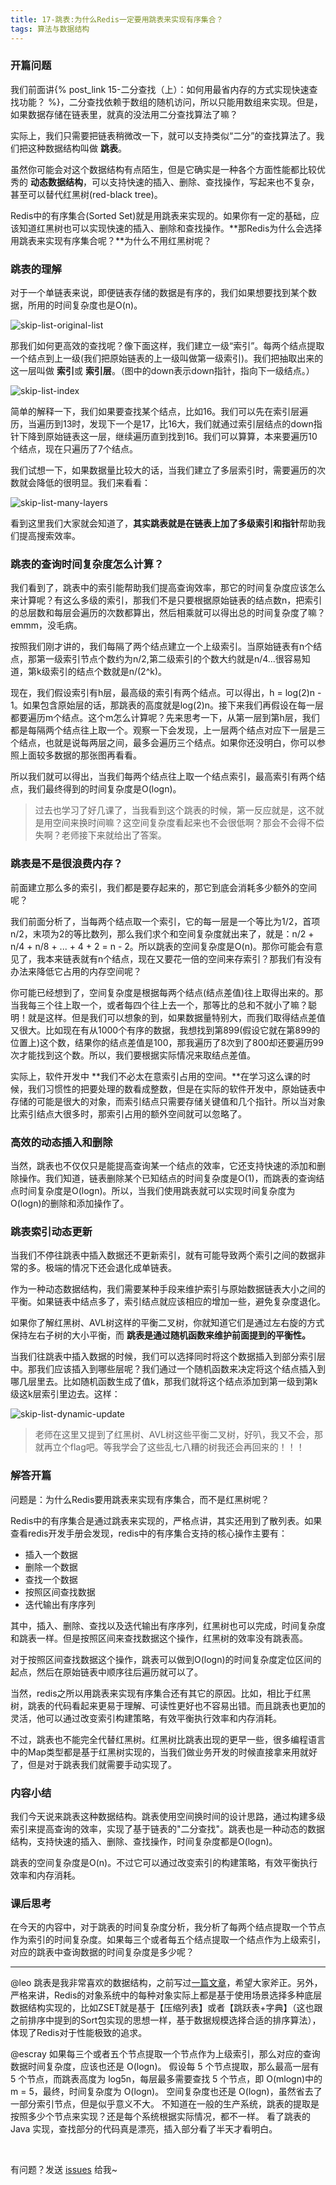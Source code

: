```yaml
---
title: 17-跳表:为什么Redis一定要用跳表来实现有序集合？
tags: 算法与数据结构
---
```


### 开篇问题

我们前面讲{% post_link 15-二分查找（上）：如何用最省内存的方式实现快速查找功能？ %}，二分查找依赖于数组的随机访问，所以只能用数组来实现。但是，如果数据存储在链表里，就真的没法用二分查找算法了嘛？

实际上，我们只需要把链表稍微改一下，就可以支持类似“二分”的查找算法了。我们把这种数据结构叫做 **跳表**。

虽然你可能会对这个数据结构有点陌生，但是它确实是一种各个方面性能都比较优秀的 **动态数据结构**，可以支持快速的插入、删除、查找操作，写起来也不复杂，甚至可以替代红黑树(red-black tree)。

Redis中的有序集合(Sorted Set)就是用跳表来实现的。如果你有一定的基础，应该知道红黑树也可以实现快速的插入、删除和查找操作。**那Redis为什么会选择用跳表来实现有序集合呢？**为什么不用红黑树呢？

### 跳表的理解

对于一个单链表来说，即便链表存储的数据是有序的，我们如果想要找到某个数据，所用的时间复杂度也是O(n)。

![skip-list-original-list](/images/algorithm/skip-list-original-list.png)

那我们如何更高效的查找呢？像下面这样，我们建立一级“索引”。每两个结点提取一个结点到上一级(我们把原始链表的上一级叫做第一级索引)。我们把抽取出来的这一层叫做 **索引**或 **索引层**。（图中的down表示down指针，指向下一级结点。）

![skip-list-index](/images/algorithm/skip-list-index.png)

简单的解释一下，我们如果要查找某个结点，比如16。我们可以先在索引层遍历，当遍历到13时，发现下一个是17，比16大，我们就通过索引层结点的down指针下降到原始链表这一层，继续遍历直到找到16。我们可以算算，本来要遍历10个结点，现在只遍历了7个结点。

我们试想一下，如果数据量比较大的话，当我们建立了多层索引时，需要遍历的次数就会降低的很明显。我们来看看：

![skip-list-many-layers](/images/algorithm/skip-list-many-layers.png)

看到这里我们大家就会知道了，**其实跳表就是在链表上加了多级索引和指针**帮助我们提高搜索效率。

### 跳表的查询时间复杂度怎么计算？

我们看到了，跳表中的索引能帮助我们提高查询效率，那它的时间复杂度应该怎么来计算呢？有这么多级的索引，那我们不是只要根据原始链表的结点数n，把索引的总层数和每层会遍历的次数都算出，然后相乘就可以得出总的时间复杂度了嘛？emmm，没毛病。

按照我们刚才讲的，我们每隔了两个结点建立一个上级索引。当原始链表有n个结点，那第一级索引节点个数约为n/2,第二级索引的个数大约就是n/4...很容易知道，第k级索引的结点个数就是n/(2^k)。

现在，我们假设索引有h层，最高级的索引有两个结点。可以得出，h = log(2)n - 1。如果包含原始层的话，那跳表的高度就是log(2)n。接下来我们再假设在每一层都要遍历m个结点。这个m怎么计算呢？先来思考一下，从第一层到第h层，我们都是每隔两个结点往上取一个。观察一下会发现，上一层两个结点对应下一层是三个结点，也就是说每两层之间，最多会遍历三个结点。如果你还没明白，你可以参照上面较多数据的那张图再看看。

所以我们就可以得出，当我们每两个结点往上取一个结点索引，最高索引有两个结点，我们最终得到的时间复杂度是O(logn)。

> 过去也学习了好几课了，当我看到这个跳表的时候，第一反应就是，这不就是用空间来换时间嘛？这空间复杂度看起来也不会很低啊？那会不会得不偿失啊？老师接下来就给出了答案。

### 跳表是不是很浪费内存？

前面建立那么多的索引，我们都是要存起来的，那它到底会消耗多少额外的空间呢？

我们前面分析了，当每两个结点取一个索引，它的每一层是一个等比为1/2，首项n/2，末项为2的等比数列，那么我们求个和空间复杂度就出来了，就是：n/2 + n/4 + n/8 + ... + 4 + 2 = n - 2。所以跳表的空间复杂度是O(n)。那你可能会有意见了，我本来链表就有n个结点，现在又要花一倍的空间来存索引？那我们有没有办法来降低它占用的内存空间呢？

你可能已经想到了，空间复杂度是根据每两个结点(结点差值)往上取得出来的。那当我每三个往上取一个，或者每四个往上去一个，那等比的总和不就小了嘛？聪明！就是这样。但是我们可以想象的到，如果数据量特别大，而我们取得结点差值又很大。比如现在有从1000个有序的数据，我想找到第899(假设它就在第899的位置上)这个数，结果你的结点差值是100，那我遍历了8次到了800却还要遍历99次才能找到这个数。所以，我们要根据实际情况来取结点差值。

实际上，软件开发中 **我们不必太在意索引占用的空间。**在学习这么课的时候，我们习惯性的把要处理的数看成整数，但是在实际的软件开发中，原始链表中存储的可能是很大的对象，而索引结点只需要存储关键值和几个指针。所以当对象比索引结点大很多时，那索引占用的额外空间就可以忽略了。

### 高效的动态插入和删除

当然，跳表也不仅仅只是能提高查询某一个结点的效率，它还支持快速的添加和删除操作。我们知道，链表删除某个已知结点的时间复杂度是O(1)，而跳表的查询结点时间复杂度是O(logn)。所以，当我们使用跳表就可以实现时间复杂度为O(logn)的删除和添加操作了。

### 跳表索引动态更新

当我们不停往跳表中插入数据还不更新索引，就有可能导致两个索引之间的数据非常的多。极端的情况下还会退化成单链表。

作为一种动态数据结构，我们需要某种手段来维护索引与原始数据链表大小之间的平衡。如果链表中结点多了，索引结点就应该相应的增加一些，避免复杂度退化。

如果你了解红黑树、AVL树这样的平衡二叉树，你就知道它们是通过左右旋的方式保持左右子树的大小平衡，而 **跳表是通过随机函数来维护前面提到的平衡性。**

当我们往跳表中插入数据的时候，我们可以选择同时将这个数据插入到部分索引层中。那我们应该插入到哪些层呢？我们通过一个随机函数来决定将这个结点插入到哪几层里去。比如随机函数生成了值k，那我们就将这个结点添加到第一级到第k级这k层索引里边去。这样：

![skip-list-dynamic-update](/images/algorithm/skip-list-dynamic-update.png)

> 老师在这里又提到了红黑树、AVL树这些平衡二叉树，好叭，我又不会，那就再立个flag吧。等我学会了这些乱七八糟的树我还会再回来的！！！

### 解答开篇

问题是：为什么Redis要用跳表来实现有序集合，而不是红黑树呢？

Redis中的有序集合是通过跳表来实现的，严格点讲，其实还用到了散列表。如果查看redis开发手册会发现，redis中的有序集合支持的核心操作主要有：

* 插入一个数据
* 删除一个数据
* 查找一个数据
* 按照区间查找数据
* 迭代输出有序序列

其中，插入、删除、查找以及迭代输出有序序列，红黑树也可以完成，时间复杂度和跳表一样。但是按照区间来查找数据这个操作，红黑树的效率没有跳表高。

对于按照区间查找数据这个操作，跳表可以做到O(logn)的时间复杂度定位区间的起点，然后在原始链表中顺序往后遍历就可以了。

当然，redis之所以用跳表来实现有序集合还有其它的原因。比如，相比于红黑树，跳表的代码看起来更易于理解、可读性更好也不容易出错。而且跳表也更加的灵活，他可以通过改变索引构建策略，有效平衡执行效率和内存消耗。

不过，跳表也不能完全代替红黑树。红黑树比跳表出现的更早一些，很多编程语言中的Map类型都是基于红黑树实现的，当我们做业务开发的时候直接拿来用就好了，但是对于跳表我们就需要手动实现了。

### 内容小结

我们今天说来跳表这种数据结构。跳表使用空间换时间的设计思路，通过构建多级索引来提高查询的效率，实现了基于链表的"二分查找"。跳表也是一种动态的数据结构，支持快速的插入、删除、查找操作，时间复杂度都是O(logn)。

跳表的空间复杂度是O(n)。不过它可以通过改变索引的构建策略，有效平衡执行效率和内存消耗。

### 课后思考

在今天的内容中，对于跳表的时间复杂度分析，我分析了每两个结点提取一个节点作为索引的时间复杂度。如果每三个或者每五个结点提取一个结点作为上级索引，对应的跳表中查询数据的时间复杂度是多少呢？

---
@leo
跳表是我非常喜欢的数据结构，之前写过[一篇文章](https://cloud.tencent.com/developer/article/1353762)，希望大家斧正。另外，严格来讲，Redis的对象系统中的每种对象实际上都是基于使用场景选择多种底层数据结构实现的，比如ZSET就是基于【压缩列表】或者【跳跃表+字典】（这也跟之前排序中提到的Sort包实现的思想一样，基于数据规模选择合适的排序算法），体现了Redis对于性能极致的追求。

@escray
如果每三个或者五个节点提取一个节点作为上级索引，那么对应的查询数据时间复杂度，应该也还是 O(logn)。
假设每 5 个节点提取，那么最高一层有 5 个节点，而跳表高度为 log5n，每层最多需要查找 5 个节点，即 O(mlogn)中的 m = 5，最终，时间复杂度为 O(logn)。
空间复杂度也还是 O(logn)，虽然省去了一部分索引节点，但是似乎意义不大。
不知道在一般的生产系统，跳表的提取是按照多少个节点来实现？还是每个系统根据实际情况，都不一样。
看了跳表的 Java 实现，查找部分的代码真是漂亮，插入部分看了半天才看明白。


<br>

有问题？发送 [issues](http://syt-honey.github.io/about/) 给我~
